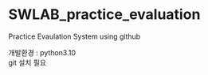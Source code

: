 # SWLAB_practice_evaluation
Practice Evaulation System using github <br>

개발환경 : python3.10 <br>
git 설치 필요 <br>
